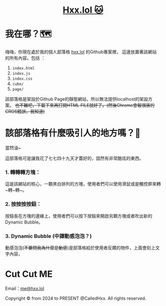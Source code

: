 <div align="center">

# [Hxx.lol 🐱](https://hxx.lol)

</div>

# 我在哪？🗺️
嗨嗨，你現在處於我的個人部落格 [hxx.lol](https://hxx.lol) 的Github專案裡，
這邊放置著該網站的所有內容。包括 ：
1. `index.html` 
2. `index.js` 
3. `index.css`
4. `cube/`
5. `page/`

該部落格是架設於Github Page的靜態網站，所以無法提供localhost的架設方案。
~~也不難吧，下載下來再打開HTML FILE就好了。(然後Chrome會報很唐的CROS錯誤，我知道)~~

# 該部落格有什麼吸引人的地方嗎？🤔
當然油~

這部落格可是讓我花了七七四十九天才蓋好的，固然有非常酷炫的東西。
### 1. 轉轉轉方塊：
這是該網站的核心，一顆黑白排列的方塊，使用者們可以使用滑鼠或是觸控屏來轉~轉~轉~。
### 2. 按按按按鈕：
按鈕長在方塊的邊緣上，使用者們可以按下按鈕來開啟另顆方塊或者吹出新的Dynamic Bubble。
### 3. Dynamic Bubble (中譯動感泡泡？)
動感泡泡(~~不要問我為什麼是動感~~)是部落格給於使用者反饋的物件，上面會刻上文字內容，

# Cut Cut ME
Email：[me@hxx.lol](mailto://me@hxx.lol)

Copyright © from 2024 to PRESENT @CalledHxx. All rights reserved.